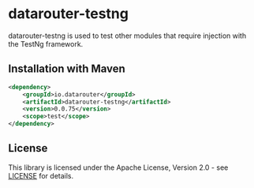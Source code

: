 # datarouter-testng

datarouter-testng is used to test other modules that require injection with the TestNg framework.

## Installation with Maven

```xml
<dependency>
	<groupId>io.datarouter</groupId>
	<artifactId>datarouter-testng</artifactId>
	<version>0.0.75</version>
	<scope>test</scope>
</dependency>
```

## License

This library is licensed under the Apache License, Version 2.0 - see [LICENSE](../LICENSE) for details.
